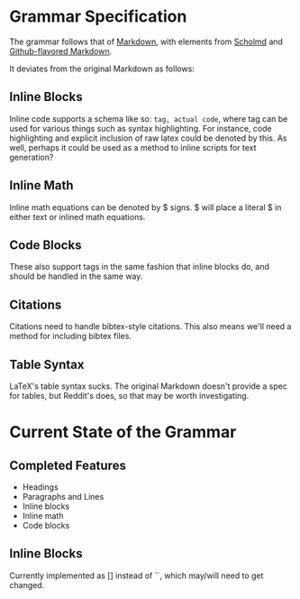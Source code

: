 Grammar Specification
=====================

The grammar follows that of [Markdown](http://daringfireball.net/projects/markdown/syntax), with elements from [Scholmd](https://github.com/scholmd/scholmd/wiki/_pages) and [Github-flavored Markdown](https://help.github.com/articles/github-flavored-markdown).

It deviates from the original Markdown as follows:

Inline Blocks
-------------
Inline code supports a schema like so: `tag, actual code`, where tag can be used for various things such as syntax highlighting.
For instance, code highlighting and explicit inclusion of raw latex could be denoted by this.
As well, perhaps it could be used as a method to inline scripts for text generation?

Inline Math
-----------
Inline math equations can be denoted by $ signs. \$ will place a literal $ in either text or inlined math equations.

Code Blocks
-----------
These also support tags in the same fashion that inline blocks do, and should be handled in the same way.

Citations
---------
Citations need to handle bibtex-style citations. This also means we'll need a method for including bibtex files.

Table Syntax
------------
LaTeX's table syntax sucks.
The original Markdown doesn't provide a spec for tables, but Reddit's does, so that may be worth investigating.

Current State of the Grammar
============================

Completed Features
------------------
* Headings
* Paragraphs and Lines
* Inline blocks
* Inline math
* Code blocks

Inline Blocks
-------------
Currently implemented as [] instead of ``, which may/will need to get changed.

